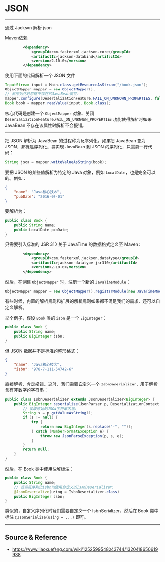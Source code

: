 # JSON

---

通过 Jackson 解析 json

Maven依赖
```xml
		<dependency>
			<groupId>com.fasterxml.jackson.core</groupId>
			<artifactId>jackson-databind</artifactId>
			<version>2.10.0</version>
		</dependency>
```

使用下面的代码解析一个 JSON 文件
```java
InputStream input = Main.class.getResourceAsStream("/book.json");
ObjectMapper mapper = new ObjectMapper();
// 反序列化时忽略不存在的JavaBean属性:
mapper.configure(DeserializationFeature.FAIL_ON_UNKNOWN_PROPERTIES, false);
Book book = mapper.readValue(input, Book.class);
```

核心代码是创建一个 `ObjectMapper` 对象。关闭 `DeserializationFeature`.`FAIL_ON_UNKNOWN_PROPERTIES` 功能使得解析时如果 JavaBean 不存在该属性时解析不会报错。

---

把 JSON 解析为 JavaBean 的过程称为反序列化。如果把 JavaBean 变为 JSON，那就是序列化。要实现 JavaBean 到 JSON 的序列化，只需要一行代码：

```java
String json = mapper.writeValueAsString(book);
```

要把 JSON 的某些值解析为特定的 Java 对象，例如 `LocalDate`，也是完全可以的。例如：
```json
{
    "name": "Java核心技术",
    "pubDate": "2016-09-01"
}
```

要解析为：

```java
public class Book {
    public String name;
    public LocalDate pubDate;
}
```

只需要引入标准的 JSR 310 关于 JavaTime 的数据格式定义至 Maven：

```xml
		<dependency>
			<groupId>com.fasterxml.jackson.datatype</groupId>
			<artifactId>jackson-datatype-jsr310</artifactId>
			<version>2.10.0</version>
		</dependency>
```

然后，在创建 `ObjectMapper` 时，注册一个新的 `JavaTimeModule`：

```java
ObjectMapper mapper = new ObjectMapper().registerModule(new JavaTimeModule());
```

有些时候，内置的解析规则和扩展的解析规则如果都不满足我们的需求，还可以自定义解析。

举个例子，假设 `Book` 类的 `isbn` 是一个 `BigInteger`：

```java
public class Book {
	public String name;
	public BigInteger isbn;
}
```

但 JSON 数据并不是标准的整形格式：

```json
{
    "name": "Java核心技术",
    "isbn": "978-7-111-54742-6"
}
```

直接解析，肯定报错。这时，我们需要自定义一个 `IsbnDeserializer`，用于解析含有非数字的字符串：

```java
public class IsbnDeserializer extends JsonDeserializer<BigInteger> {
    public BigInteger deserialize(JsonParser p, DeserializationContext ctxt) throws IOException, JsonProcessingException {
        // 读取原始的JSON字符串内容:
        String s = p.getValueAsString();
        if (s != null) {
            try {
                return new BigInteger(s.replace("-", ""));
            } catch (NumberFormatException e) {
                throw new JsonParseException(p, s, e);
            }
        }
        return null;
    }
}
```

然后，在 Book 类中使用注解标注：

```java
public class Book {
    public String name;
    // 表示反序列化isbn时使用自定义的IsbnDeserializer:
    @JsonDeserialize(using = IsbnDeserializer.class)
    public BigInteger isbn;
}
```

类似的，自定义序列化时我们需要自定义一个 IsbnSerializer，然后在 Book 类中标注 `@JsonSerialize(using = ...)` 即可。

---

## Source & Reference

- https://www.liaoxuefeng.com/wiki/1252599548343744/1320418650619938

